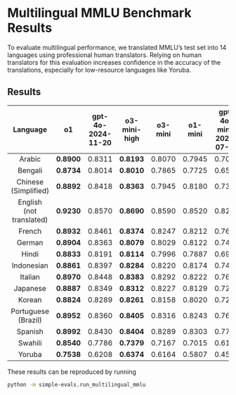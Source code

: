 # Multilingual MMLU Benchmark Results

To evaluate multilingual performance, we translated MMLU’s test set into 14 languages using professional human translators. Relying on human translators for this evaluation increases confidence in the accuracy of the translations, especially for low-resource languages like Yoruba.

## Results

|         Language         |     o1     | gpt-4o-2024-11-20 | o3-mini-high | o3-mini | o1-mini | gpt-4o-mini-2024-07-18 |
| :----------------------: | :--------: | :---------------: | :----------: | :-----: | :-----: | :--------------------: |
|          Arabic          | **0.8900** |      0.8311       |  **0.8193**  | 0.8070  | 0.7945  |         0.7089         |
|         Bengali          | **0.8734** |      0.8014       |  **0.8010**  | 0.7865  | 0.7725  |         0.6577         |
|   Chinese (Simplified)   | **0.8892** |      0.8418       |  **0.8363**  | 0.7945  | 0.8180  |         0.7305         |
| English (not translated) | **0.9230** |      0.8570       |  **0.8690**  | 0.8590  | 0.8520  |         0.8200         |
|          French          | **0.8932** |      0.8461       |  **0.8374**  | 0.8247  | 0.8212  |         0.7659         |
|          German          | **0.8904** |      0.8363       |  **0.8079**  | 0.8029  | 0.8122  |         0.7431         |
|          Hindi           | **0.8833** |      0.8191       |  **0.8114**  | 0.7996  | 0.7887  |         0.6916         |
|        Indonesian        | **0.8861** |      0.8397       |  **0.8284**  | 0.8220  | 0.8174  |         0.7452         |
|         Italian          | **0.8970** |      0.8448       |  **0.8383**  | 0.8292  | 0.8222  |         0.7640         |
|         Japanese         | **0.8887** |      0.8349       |  **0.8312**  | 0.8227  | 0.8129  |         0.7255         |
|          Korean          | **0.8824** |      0.8289       |  **0.8261**  | 0.8158  | 0.8020  |         0.7203         |
|   Portuguese (Brazil)    | **0.8952** |      0.8360       |  **0.8405**  | 0.8316  | 0.8243  |         0.7677         |
|         Spanish          | **0.8992** |      0.8430       |  **0.8404**  | 0.8289  | 0.8303  |         0.7737         |
|         Swahili          | **0.8540** |      0.7786       |  **0.7379**  | 0.7167  | 0.7015  |         0.6191         |
|          Yoruba          | **0.7538** |      0.6208       |  **0.6374**  | 0.6164  | 0.5807  |         0.4583         |

These results can be reproduced by running

```bash
python -m simple-evals.run_multilingual_mmlu
```
